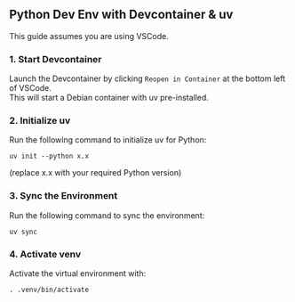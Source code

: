 ## Python Dev Env with Devcontainer & uv
This guide assumes you are using VSCode.

### 1. Start Devcontainer
Launch the Devcontainer by clicking `Reopen in Container` at the bottom left of VSCode.<br> 
This will start a Debian container with uv pre-installed.<br>

### 2. Initialize uv
Run the following command to initialize uv for Python:<br>
```
uv init --python x.x
```
(replace x.x with your required Python version)

### 3. Sync the Environment
Run the following command to sync the environment:
```
uv sync
```

### 4. Activate venv
Activate the virtual environment with:
```
. .venv/bin/activate
